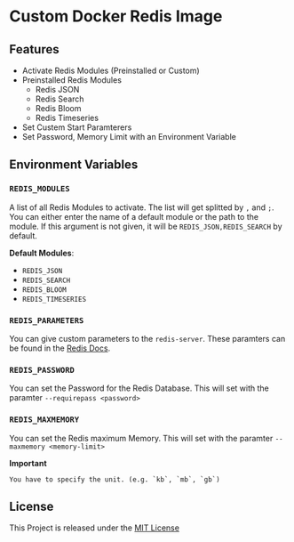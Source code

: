 # Custom Docker Redis Image


## Features

- Activate Redis Modules (Preinstalled or Custom)
- Preinstalled Redis Modules
    - Redis JSON
    - Redis Search
    - Redis Bloom
    - Redis Timeseries
- Set Custem Start Paramterers
- Set Password, Memory Limit with an Environment Variable


## Environment Variables

### `REDIS_MODULES`

A list of all Redis Modules to activate.
The list will get splitted by `,` and `;`.
You can either enter the name of a default module or the path to the module.
If this argument is not given, it will be `REDIS_JSON,REDIS_SEARCH` by default.

**Default Modules**:

- `REDIS_JSON`
- `REDIS_SEARCH`
- `REDIS_BLOOM`
- `REDIS_TIMESERIES`

### `REDIS_PARAMETERS`

You can give custom parameters to the `redis-server`.
These paramters can be found in the [Redis Docs](https://redis.io/topics/config).

### `REDIS_PASSWORD`

You can set the Password for the Redis Database.
This will set with the paramter `--requirepass <password>`

### `REDIS_MAXMEMORY`

You can set the Redis maximum Memory.
This will set with the paramter `--maxmemory <memory-limit>`

**Important**
    
    You have to specify the unit. (e.g. `kb`, `mb`, `gb`)



## License

This Project is released under the [MIT License](https://mit-license.org/)